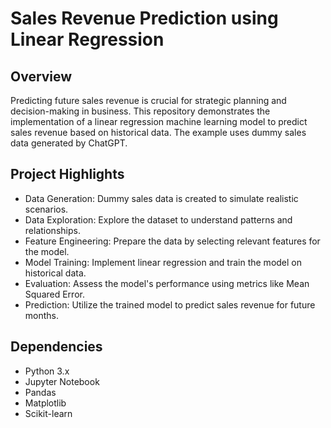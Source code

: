# Sales Revenue Prediction using Linear Regression

## Overview
Predicting future sales revenue is crucial for strategic planning and decision-making in business. This repository demonstrates the implementation of a linear regression machine learning model to predict sales revenue based on historical data. The example uses dummy sales data generated by ChatGPT.

## Project Highlights
- Data Generation: Dummy sales data is created to simulate realistic scenarios.
- Data Exploration: Explore the dataset to understand patterns and relationships.
- Feature Engineering: Prepare the data by selecting relevant features for the model.
- Model Training: Implement linear regression and train the model on historical data.
- Evaluation: Assess the model's performance using metrics like Mean Squared Error.
- Prediction: Utilize the trained model to predict sales revenue for future months.

## Dependencies
- Python 3.x
- Jupyter Notebook
- Pandas
- Matplotlib
- Scikit-learn
